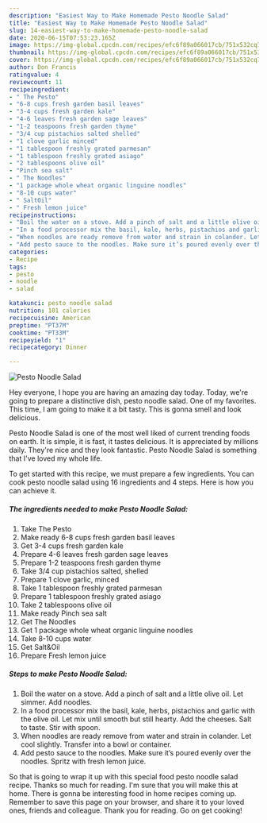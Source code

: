 ```yaml
---
description: "Easiest Way to Make Homemade Pesto Noodle Salad"
title: "Easiest Way to Make Homemade Pesto Noodle Salad"
slug: 14-easiest-way-to-make-homemade-pesto-noodle-salad
date: 2020-06-15T07:53:23.165Z
image: https://img-global.cpcdn.com/recipes/efc6f89a066017cb/751x532cq70/pesto-noodle-salad-recipe-main-photo.jpg
thumbnail: https://img-global.cpcdn.com/recipes/efc6f89a066017cb/751x532cq70/pesto-noodle-salad-recipe-main-photo.jpg
cover: https://img-global.cpcdn.com/recipes/efc6f89a066017cb/751x532cq70/pesto-noodle-salad-recipe-main-photo.jpg
author: Don Francis
ratingvalue: 4
reviewcount: 11
recipeingredient:
- " The Pesto"
- "6-8 cups fresh garden basil leaves"
- "3-4 cups fresh garden kale"
- "4-6 leaves fresh garden sage leaves"
- "1-2 teaspoons fresh garden thyme"
- "3/4 cup pistachios salted shelled"
- "1 clove garlic minced"
- "1 tablespoon freshly grated parmesan"
- "1 tablespoon freshly grated asiago"
- "2 tablespoons olive oil"
- "Pinch sea salt"
- " The Noodles"
- "1 package whole wheat organic linguine noodles"
- "8-10 cups water"
- " SaltOil"
- " Fresh lemon juice"
recipeinstructions:
- "Boil the water on a stove. Add a pinch of salt and a little olive oil. Let simmer. Add noodles."
- "In a food processor mix the basil, kale, herbs, pistachios and garlic with the olive oil. Let mix until smooth but still hearty. Add the cheeses. Salt to taste. Stir with spoon."
- "When noodles are ready remove from water and strain in colander. Let cool slightly. Transfer into a bowl or container."
- "Add pesto sauce to the noodles. Make sure it’s poured evenly over the noodles. Spritz with fresh lemon juice."
categories:
- Recipe
tags:
- pesto
- noodle
- salad

katakunci: pesto noodle salad 
nutrition: 101 calories
recipecuisine: American
preptime: "PT37M"
cooktime: "PT33M"
recipeyield: "1"
recipecategory: Dinner

---
```



![Pesto Noodle Salad](https://img-global.cpcdn.com/recipes/efc6f89a066017cb/751x532cq70/pesto-noodle-salad-recipe-main-photo.jpg)

Hey everyone, I hope you are having an amazing day today. Today, we're going to prepare a distinctive dish, pesto noodle salad. One of my favorites. This time, I am going to make it a bit tasty. This is gonna smell and look delicious.

Pesto Noodle Salad is one of the most well liked of current trending foods on earth. It is simple, it is fast, it tastes delicious. It is appreciated by millions daily. They're nice and they look fantastic. Pesto Noodle Salad is something that I've loved my whole life.




To get started with this recipe, we must prepare a few ingredients. You can cook pesto noodle salad using 16 ingredients and 4 steps. Here is how you can achieve it.

##### The ingredients needed to make Pesto Noodle Salad:

1. Take  The Pesto
1. Make ready 6-8 cups fresh garden basil leaves
1. Get 3-4 cups fresh garden kale
1. Prepare 4-6 leaves fresh garden sage leaves
1. Prepare 1-2 teaspoons fresh garden thyme
1. Take 3/4 cup pistachios salted, shelled
1. Prepare 1 clove garlic, minced
1. Take 1 tablespoon freshly grated parmesan
1. Prepare 1 tablespoon freshly grated asiago
1. Take 2 tablespoons olive oil
1. Make ready Pinch sea salt
1. Get  The Noodles
1. Get 1 package whole wheat organic linguine noodles
1. Take 8-10 cups water
1. Get  Salt&amp;Oil
1. Prepare  Fresh lemon juice




##### Steps to make Pesto Noodle Salad:

1. Boil the water on a stove. Add a pinch of salt and a little olive oil. Let simmer. Add noodles.
1. In a food processor mix the basil, kale, herbs, pistachios and garlic with the olive oil. Let mix until smooth but still hearty. Add the cheeses. Salt to taste. Stir with spoon.
1. When noodles are ready remove from water and strain in colander. Let cool slightly. Transfer into a bowl or container.
1. Add pesto sauce to the noodles. Make sure it’s poured evenly over the noodles. Spritz with fresh lemon juice.




So that is going to wrap it up with this special food pesto noodle salad recipe. Thanks so much for reading. I'm sure that you will make this at home. There is gonna be interesting food in home recipes coming up. Remember to save this page on your browser, and share it to your loved ones, friends and colleague. Thank you for reading. Go on get cooking!
